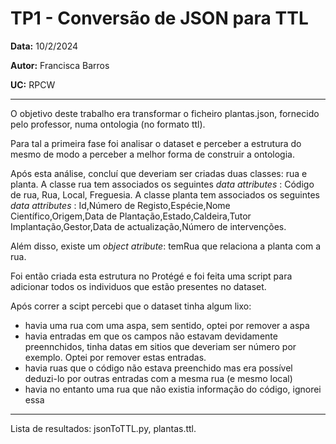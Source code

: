 # TP1  - Conversão de JSON para TTL
__Data:__ 10/2/2024

__Autor:__ Francisca Barros

__UC:__ RPCW

---

O objetivo deste trabalho era transformar o ficheiro plantas.json, fornecido pelo professor, numa ontologia (no formato ttl).

Para tal a primeira fase foi analisar o dataset e perceber a estrutura do mesmo de modo a perceber a melhor forma de construir a ontologia.

Após esta análise, concluí que deveriam ser criadas duas classes: rua e planta.
A classe rua tem associados os seguintes *data attributes* : Código de rua, Rua, Local, Freguesia.
A classe planta tem associados os seguintes *data attributes* : Id,Número de Registo,Espécie,Nome Científico,Origem,Data de Plantação,Estado,Caldeira,Tutor
Implantação,Gestor,Data de actualização,Número de intervenções.

Além disso, existe um *object atribute*: temRua que relaciona a planta com a rua.

Foi então criada esta estrutura no Protégé e foi feita uma script para adicionar todos os individuos que estão presentes no dataset.

Após correr a scipt percebi que o dataset tinha algum lixo:
* havia uma rua com uma aspa, sem sentido, optei por remover a aspa
* havia entradas em que os campos não estavam devidamente preennchidos, tinha datas em sitios que deveriam ser número por exemplo. Optei por remover estas entradas.
* havia ruas que o código não estava preenchido mas era possível deduzi-lo por outras entradas com a mesma rua (e mesmo local)
* havia no entanto uma rua que não existia informação do código, ignorei essa

---

Lista de resultados: jsonToTTL.py, plantas.ttl.

